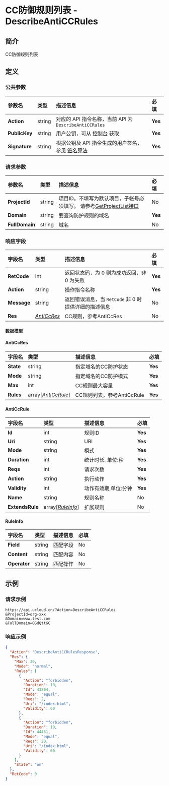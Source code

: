 # CC防御规则列表 - DescribeAntiCCRules

## 简介

CC防御规则列表









## 定义

### 公共参数

| 参数名 | 类型 | 描述信息 | 必填 |
|:---|:---|:---|:---|
| **Action**     | string  | 对应的 API 指令名称，当前 API 为 `DescribeAntiCCRules`                        | **Yes** |
| **PublicKey**  | string  | 用户公钥，可从 [控制台](https://console.ucloud.cn/uapi/apikey) 获取                                             | **Yes** |
| **Signature**  | string  | 根据公钥及 API 指令生成的用户签名，参见 [签名算法](api/summary/signature.md)  | **Yes** |

### 请求参数

| 参数名 | 类型 | 描述信息 | 必填 |
|:---|:---|:---|:---|
| **ProjectId** | string | 项目ID。不填写为默认项目，子帐号必须填写。 请参考[GetProjectList接口](https://docs.ucloud.cn/api/summary/get_project_list) |No|
| **Domain** | string | 要查询防护规则的域名 |**Yes**|
| **FullDomain** | string | 域名 |No|

### 响应字段

| 字段名 | 类型 | 描述信息 | 必填 |
|:---|:---|:---|:---|
| **RetCode** | int | 返回状态码，为 0 则为成功返回，非 0 为失败 |**Yes**|
| **Action** | string | 操作指令名称 |**Yes**|
| **Message** | string | 返回错误消息，当 `RetCode` 非 0 时提供详细的描述信息 |No|
| **Res** | [*AntiCcRes*](#AntiCcRes) | CC规则，参考AntiCcRes |No|

#### 数据模型


#### AntiCcRes

| 字段名 | 类型 | 描述信息 | 必填 |
|:---|:---|:---|:---|
| **State** | string | 指定域名的CC防护状态 |**Yes**|
| **Mode** | string | 指定域名的CC防护模式 |**Yes**|
| **Max** | int | CC规则最大容量 |**Yes**|
| **Rules** | array[[*AntiCcRule*](#AntiCcRule)] | CC规则列表，参考AntiCcRule |**Yes**|

#### AntiCcRule

| 字段名 | 类型 | 描述信息 | 必填 |
|:---|:---|:---|:---|
| **Id** | int | 规则ID |**Yes**|
| **Uri** | string | URI |**Yes**|
| **Mode** | string | 模式 |**Yes**|
| **Duration** | int | 统计时长. 单位:秒 |**Yes**|
| **Reqs** | int | 请求次数 |**Yes**|
| **Action** | string | 执行动作 |**Yes**|
| **Validity** | int | 动作有效期,单位:分钟 |**Yes**|
| **Name** | string | 规则名称 |No|
| **ExtendsRule** | array[[*RuleInfo*](#RuleInfo)] | 扩展规则 |No|

#### RuleInfo

| 字段名 | 类型 | 描述信息 | 必填 |
|:---|:---|:---|:---|
| **Field** | string | 匹配字段 |No|
| **Content** | string | 匹配内容 |No|
| **Operator** | string | 匹配操作 |No|

## 示例

### 请求示例
    
```
https://api.ucloud.cn/?Action=DescribeAntiCCRules
&ProjectId=org-xxx
&Domain=www.test.com
&FullDomain=OGdQttGC
```

### 响应示例
    
```json
{
  "Action": "DescribeAntiCCRulesResponse",
  "Res": {
    "Max": 30,
    "Mode": "normal",
    "Rules": [
      {
        "Action": "forbidden",
        "Duration": 10,
        "Id": 43804,
        "Mode": "equal",
        "Reqs": 2,
        "Uri": "/index.html",
        "Validity": 60
      },
      {
        "Action": "forbidden",
        "Duration": 10,
        "Id": 44451,
        "Mode": "equal",
        "Reqs": 20,
        "Uri": "/index.html",
        "Validity": 60
      }
    ],
    "State": "on"
  },
  "RetCode": 0
}
```





